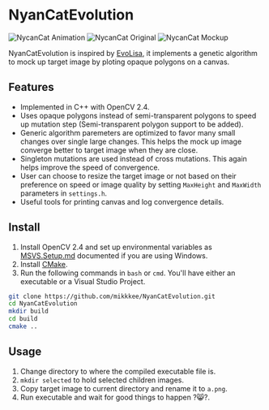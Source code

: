 # NyanCatEvolution

![NycanCat Animation][1]
![NycanCat Original][2]
![NycanCat Mockup][3]

NyanCatEvolution is inspired by [EvoLisa][4], it implements a genetic algorithm
to mock up target image by ploting opaque polygons on a canvas.

## Features
* Implemented in C++ with OpenCV 2.4.
* Uses opaque polygons instead of semi-transparent polygons to speed up mutation
  step (Semi-transparent polygon support to be added).
* Generic algorithm paremeters are optimized to favor many small changes over
  single large changes. This helps the mock up image converge better to target
  image when they are close.
* Singleton mutations are used instead of cross mutations. This again helps
  improve the speed of convergence.
* User can choose to resize the target image or not based on their preference on
  speed or image quality by setting `MaxHeight` and `MaxWidth` parameters in
  `settings.h`.
* Useful tools for printing canvas and log convergence details.

## Install
1. Install OpenCV 2.4 and set up environmental variables as [MSVS.Setup.md][5]
     documented if you are using Windows.
2. Install [CMake][6].
3. Run the following commands in `bash` or `cmd`. You'll have either an executable
   or a Visual Studio Project.
```bash
git clone https://github.com/mikkkee/NyanCatEvolution.git
cd NyanCatEvolution
mkdir build
cd build
cmake ..
```

## Usage

1. Change directory to where the compiled executable file is.
2. `mkdir selected` to hold selected children images.
3. Copy target image to current directory and rename it to `a.png`.
4. Run executable and wait for good things to happen ?:smile_cat:?.

[1]: http://i.imgur.com/44nbuYn.gif
[2]: http://i.imgur.com/klT9PqQ.png
[3]: http://i.imgur.com/3llDpDu.png
[4]: http://rogeralsing.com/2008/12/07/genetic-programming-evolution-of-mona-lisa/
[5]: MSVS.Setup.md
[6]: https://cmake.org/
